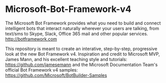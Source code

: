 # Microsoft-Bot-Framework-v4
The Microsoft Bot Framework provides what you need to build and connect intelligent bots that interact naturally wherever your users are talking, from text/sms to Skype, Slack, Office 365 mail and other popular services. http://botframework.com

This repository is meant to create an interative, step-by-step, progressive look at the new Bot Framework v4.  Inspiration and credit to Microsoft MVP, James Mann, and his excellent teaching style and tutorials: https://github.com/jamesemann and the Microsoft Documentation Team's official Bot Framework v4 samples: https://github.com/Microsoft/BotBuilder-Samples
